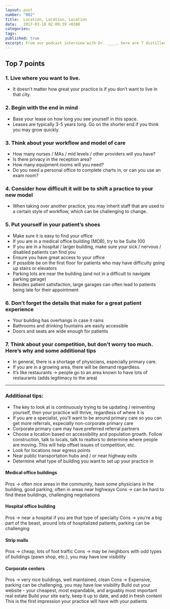 ```yaml
---
layout: post
number: "002"
title:  Location, Location, Location
date:   2017-03-18 02:09:39 +0300
categories:
tags:
published: true
excerpt: From our podcast interview with Dr. ____, here are 7 distilled points when considering your practice location.
---
```


## Top 7 points

### 1. Live where you want to live.

  * It doesn’t matter how great your practice is if you don’t want to live in that city.

### 2. Begin with the end in mind

  * Base your lease on how long you see yourself in this space.
  * Leases are typically 3-5 years long. Go on the shorter end if you think you may grow quickly.

### 3. Think about your workflow and model of care

  * How many nurses / MAs / mid levels / other providers will you have?
  * Is there privacy in the reception area?
  * How many equipment rooms will you need?
  * Do you need a personal office to complete charts in, or can you use an exam room?

### 4. Consider how difficult it will be to shift a practice to your new model

  * When taking over another practice, you may inherit staff that are used to a certain style of workflow, which can be challenging to change.

### 5. Put yourself in your patient’s shoes

  * Make sure it is easy to find your office
  * If you are in a medical office building (MOB), try to be Suite 100
  * If you are in a hospital / larger building, make sure your sick / nervous / disabled patients can find you
  * Ensure you have great access to your office
  * If possible be on the first floor for patients who may have difficulty going up stairs or elevators
  * Parking lots are near the building (and not in a difficult to navigate parking garage)
  * Besides patient satisfaction, large garages can often lead to patients being late for their appointment

### 6. Don’t forget the details that make for a great patient experience

  * Your building has overhangs in case it rains
  * Bathrooms and drinking fountains are easily accessible
  * Doors and seats are wide enough for patients

### 7. Think about your competition, but don’t worry too much. Here’s why and some additional tips

  * In general, there is a shortage of physicians, especially primary care.
  * If you are in a growing area, there will be demand regardless.
  * It’s like restaurants → people go to an area known to have lots of restaurants (adds legitimacy to the area)

* * *

### Additional tips:

  * The key to look at is continuously trying to be updating / reinventing yourself, then your practice will thrive, regardless of where it is
  * If you are a specialist, you’ll want to be around primary care so you can get more referrals, especially non-corporate primary care
  * Corporate primary care may have preferred referral partners
  * Choose a location based on accessibility and population growth. Follow construction, talk to locals, talk to realtors to determine where people are moving. This will help offset issues of competition, etc.
  * Look for locations near egress points
  * Near public transportation hubs and / or near highway exits
  * Determine what type of building you want to set up your practice in

#### Medical office buildings

Pros → often nice areas in the community, have some physicians in the building, good parking, often in areas near highways Cons → can be hard to find these buildings, challenging negotiations

#### Hospital office building

Pros → near a hospital if you are that type of specialty Cons → you’re a big part of the beast, around lots of hospitalized patients, parking can be challenging

#### Strip malls

Pros → cheap, lots of foot traffic Cons → may be neighbors with odd types of buildings (pawn shop, etc.), you may have low visibility

#### Corporate centers

Pros → very nice buildings, well maintained, clean Cons → Expensive, parking can be challenging, you may have low visibility Build out your website - your cheapest, most expandable, and arguably most important real estate Build your site early, keep it up to date, and add in fresh content This is the first impression your practice will have with your patients
